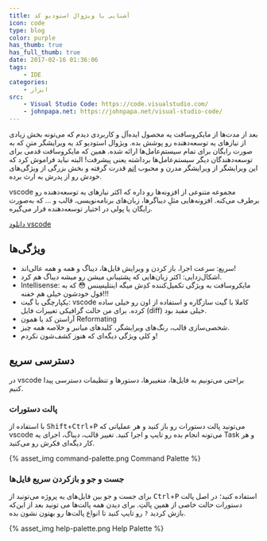 ```yaml
---
title: آشنایی با ویژوال استودیو کد
icon: code
type: blog
color: purple
has_thumb: true
has_full_thumb: true
date: 2017-02-16 01:36:06
tags:
    - IDE
categories:
    - ابزار
src:
    - Visual Studio Code: https://code.visualstudio.com/
    - johnpapa.net: https://johnpapa.net/visual-studio-code/
---
```


بعد از مدت‌ها از مایکروسافت یه محصول ایده‌آل و کاربردی دیدم که می‌تونه بخش زیادی از نیاز‌های یه توسعه‌دهنده رو پوشش بده. ویژوال استودیو کد یه ویرایشگر متنِ که به صورت رایگان برای تمام سیستم‌عامل‌ها ارائه شده.<!-- more --> همین که مایکروسافت قدمی برای توسعه‌دهندگان دیگر سیستم‌عامل‌ها برداشته یعنی پیشرفت! البته نباید فراموش کرد که این ویرایشگر از ویرایشگر مدرن و محبوب [اتم](https://atom.io/) قدرت گرفته و بخش بزرگی از ویژگی‌های خودش رو از پدرش به ارث برده.

vscode مجموعه متنوعی از افزونه‌ها رو داره که اکثر نیاز‌های یه توسعه‌دهنده‌ رو برطرف می‌کنه. افزونه‌هایی مثلِ دیباگر‌ها، زبان‌های برنامه‌نویسی، قالب و ... که به‌صورت رایگان یا پولی در اختیار توسعه‌دهنده‌ قرار می‌گیره.

[دانلود vscode](https://code.visualstudio.com/Download)

## ویژگی‌ها

- سریع: سرعت اجرا، باز کردن و ویرایش فایل‌ها، دیباگ و همه و همه عالی‌اند!
- اشکال‌زدایی: اکثر زبان‌هایی که پشتیبانی میشن رو میشه دیباگ هم کرد.
- Intellisense: مایکروسافت به ویژگی تکمیل‌کننده کدِش میگه اینتلیسِنس :flushed: که به قول خودشون خیلی هم خفنه!!!
- یکپارچگی با گیت: vscode کاملا با گیت سازگاره و استفاده از اون رو خیلی ساده کرده. برای من حالت گرافیکی تغییرات فایل (diff) خیلی مفید بود.
- آراستن کد یا همون Reformating
- شخصی‌‌سازی قالب، رنگ‌های ویرایشگر، کلید‌های میانبر و خلاصه همه چیز.
- و کلی ویژگی دیگه‌ای که هنوز کشف‌شون نکردم!

## دسترسی سریع

در vscode براحتی می‌تونیم به فایل‌ها، متغییرها، دستور‌ها و تنظیمات دسترسی پیدا کنیم.

### پالت دستورات

با استفاده از <kbd>Shift</kbd>+<kbd>Ctrl</kbd>+<kbd>P</kbd> می‌تونید پالت دستورات رو باز کنید و هر عملیاتی که vscode می‌تونه انجام بده رو تایپ و اجرا کنید. تغییر قالب، دیباگ، اجرای یه Task و هر کار دیگه‌ای فکرش رو می‌کنید.

{% asset_img command-palette.png Command Palette %}

### جست و جو و بازکردن سریع فایل‌ها

برای جست و جو بین فایل‌های یه پروژه می‌تونید از <kbd>Ctrl</kbd>+<kbd>P</kbd> استفاده کنید؛ در اصل پالت دستورات حالت خاصی از همین پالتِ. برای دیدن همه پالت‌ها می تونید بعد از این‌که بازش کردید `?` رو تایپ کنید تا انواع پالت‌ها رو بهتون نشون بده.

{% asset_img help-palette.png Help Palette %}
